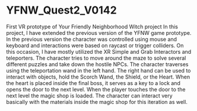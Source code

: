 # YFNW_Quest2_V0142
First VR prototype of Your Friendly Neighborhood Witch project
In this project, I have extended the previous version of the YFNW game prototype. In the previous version the character was controlled using mouse and keyboard and interactions were based on raycast or trigger colliders. On this occasion, I have mostly utilized the XR Simple and Grab Interactors and teleporters. The character tries to move around the maze to solve several different puzzles and take down the hostile NPCs. The character traverses using the teleportation wand in the left hand. The right hand can be used to interact with objects, hold the Scorch Wand, the Shield, or the Heart. When the heart is placed inside the final boss, it serves as a key to a lock and opens the door to the next level. When the player touches the door to the next level the magic shop is loaded. The character can interact very basically with the materials inside the magic shop for this iteration as well.
